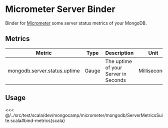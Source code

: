 # Micrometer Server Binder

Binder for [Micrometer](https://micrometer.io) some server status metrics of your MongoDB.

## Metrics

| Metric                       | Type  | Description                          | Unit         |
|------------------------------|-------|--------------------------------------|--------------|
| mongodb.server.status.uptime | Gauge | The uptime of your Server in Seconds | Milliseconds |

## Usage

<<< @/../src/test/scala/dev/mongocamp/micrometer/mongodb/ServerMetricsSuite.scala#bind-metrics{scala}
